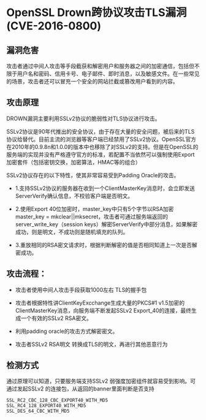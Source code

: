 # OpenSSL Drown跨协议攻击TLS漏洞(CVE-2016-0800)

## 漏洞危害

攻击者通过中间人攻击等手段截获和解密用户和服务器之间的加密通信，包括但不限于用户名和密码、信用卡号、电子邮件、即时消息，以及敏感文件。在一些常见的场景，攻击者还可以冒充一个安全的网站拦截或篡改用户看到的内容。

## 攻击原理

DROWN漏洞主要利用SSLv2协议的脆弱性对TLS协议进行攻击。

SSLv2协议是90年代推出的安全协议，由于存在大量的安全问题，被后来的TLS协议给替代。目前主流的浏览器等客户端已经禁用了SSLv2协议。OpenSSL官方在2010年的0.9.8n和1.0.0的版本中也移除了对SSLv2的支持。但是在OpenSSL的服务端的实现并没有严格遵守官方的标准，若配置不当依然可以强制使用Export 加密套件（包括密钥交换，加密算法，HMAC等的组合）

SSLv2协议存在的以下特性，使其非常容易受到Padding Oracle的攻击。

* 1.支持SSLv2协议的服务器在收到一个ClientMasterKey消息时，会立即发送ServerVerify确认信息，不校验客户端是否明文。

* 2.使用Export 40位加密时，master_key中只有5个字节以RSA加密master_key = mkclear||mksecret，攻击者可通过服务端返回的server_write_key（session keys）解密ServerVerify中部分消息，如果解密成功，则是明文，不成功则是随机填充的队列。

* 3.重放相同的RSA密文请求时，根据判断解密的值是否相同知道上一次是否解密成功。

## 攻击流程：

* 攻击者使用中间人攻击手段获取1000左右 TLS的握手包

* 攻击者根据特性讲ClientKeyExcchange生成大量的PKCS#1 v1.5加密的ClientMasterKey消息，向服务端不断发起SSLv2 Export_40的连接，最终生成一个有效的SSLv2 RSA密文。

* 利用padding oracle的攻击方式解密密文。

* 攻击者SSLv2 RSA明文 转换成TLS的明文，再进行其他恶意行为

## 检测方式

通过原理可以知道，只要服务端支持SSLv2 弱强度加密组件就容易受到影响。可通过发起SSLv2 的连接包，从返回的banner里面判断是否支持

```
SSL_RC2_CBC_128_CBC_EXPORT40_WITH_MD5
SSL_RC4_128_EXPORT40_WITH_MD5
SSL_DES_64_CBC_WITH_MD5
```
